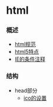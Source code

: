 # html
### 概述
* [html规范](introduction/ruler_html.md)
* [html5特点](introduction/HTML5.md)
* [IE的条件注释](introduction/IE_annotation.md)
### 结构
* head部分
  * [ico的设置](head/ico.md)